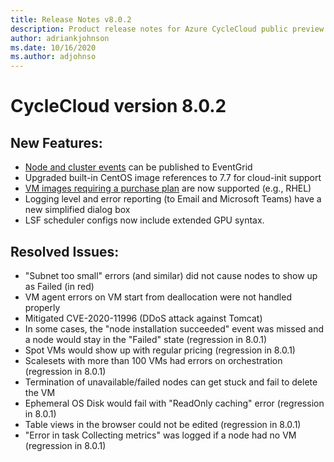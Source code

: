 ```yaml
---
title: Release Notes v8.0.2
description: Product release notes for Azure CycleCloud public preview v8.0.2
author: adriankjohnson
ms.date: 10/16/2020
ms.author: adjohnso
---
```


# CycleCloud version 8.0.2

## New Features:
 * [Node and cluster events](~/events.md) can be published to EventGrid
 * Upgraded built-in CentOS image references to 7.7 for cloud-init support
 * [VM images requiring a purchase plan](../how-to/create-custom-image.md#use-an-azure-marketplace-image-with-a-pricing-plan) are now supported (e.g., RHEL)
 * Logging level and error reporting (to Email and Microsoft Teams) have a new simplified dialog box
 * LSF scheduler configs now include extended GPU syntax.

## Resolved Issues:
 * "Subnet too small" errors (and similar) did not cause nodes to show up as Failed (in red)
 * VM agent errors on VM start from deallocation were not handled properly
 * Mitigated CVE-2020-11996 (DDoS attack against Tomcat)
 * In some cases, the "node installation succeeded" event was missed and a node would stay in the "Failed" state (regression in 8.0.1)
 * Spot VMs would show up with regular pricing (regression in 8.0.1)
 * Scalesets with more than 100 VMs had errors on orchestration (regression in 8.0.1)
 * Termination of unavailable/failed nodes can get stuck and fail to delete the VM
 * Ephemeral OS Disk would fail with "ReadOnly caching" error (regression in 8.0.1)
 * Table views in the browser could not be edited (regression in 8.0.1)
 * "Error in task Collecting metrics" was logged if a node had no VM (regression in 8.0.1)

